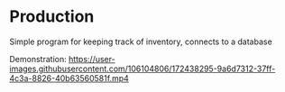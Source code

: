 # Production
Simple program for keeping track of inventory, connects to a database<br>

Demonstration:
https://user-images.githubusercontent.com/106104806/172438295-9a6d7312-37ff-4c3a-8826-40b63560581f.mp4
